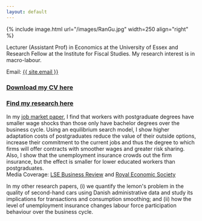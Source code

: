 ```yaml
---
layout: default
---
```


{% include image.html url="/images/RanGu.jpg" width=250 align="right" %}
<br>

Lecturer (Assistant Prof) in Economics at the University of Essex and Research Fellow at the Institute for Fiscal Studies. My research interest is in macro-labour.

Email: <a href="mailto:{{ site.email }}">{{ site.email }}</a>

### [Download my CV here](/cv/index.html)

### [Find my research here](/research/index.html)

In my [job market paper](https://drive.google.com/file/d/0B-yAdp5D_qlrLS12SURsTjFJdEU/view?usp=sharing), I find that workers with postgraduate degrees have smaller wage shocks than those only have bachelor degrees over the business cycle. Using an equilibrium search model, I show higher adaptation costs of postgraduates reduce the value of their outside options, increase their commitment to the current jobs and thus the degree to which firms will offer contracts with smoother wages and greater risk sharing. Also, I show that the unemployment insurance crowds out the firm insurance, but the effect is smaller for lower educated workers than postgraduates. <br>
Media Coverage: [LSE Business Review](http://blogs.lse.ac.uk/businessreview/2018/06/13/a-postgraduate-degree-protects-you-against-the-business-cycle/) and [Royal Economic Society](http://www.res.org.uk/details/mediabrief/10938521/A-POSTGRADUATE-DEGREE-PROTECTS-YOU-AGAINST-THE-BUSINESS-CYCLE-US-evidence.html)

In my other research papers, (i) we quantify the lemon's problem in the quality of second-hand cars using Danish administrative data and study its implications for transactions and consumption smoothing; and (ii) how the level of unemployment insurance changes labour force participation behaviour over the business cycle.

